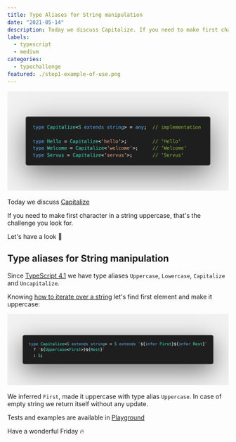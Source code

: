 ```yaml
---
title: Type Aliases for String manipulation
date: "2021-05-14"
description: Today we discuss Capitalize. If you need to make first character in a string uppercase, that's the challenge you looked for. Let's have a look 👀
labels:
  - typescript
  - medium
categories:
  - typechallenge
featured: ./step1-example-of-use.png
---
```


![Example of Capitalize use](./step1-example-of-use.png)

Today we discuss [Capitalize](https://github.com/type-challenges/type-challenges/blob/master/questions/110-medium-capitalize/README.md)

If you need to make first character in a string uppercase, that's the challenge you look for.

Let's have a look 👀

## Type aliases for String manipulation

Since [TypeScript 4.1](https://devblogs.microsoft.com/typescript/announcing-typescript-4-1/) we have type aliases `Uppercase`, `Lowercase`, `Capitalize` and `Uncapitalize`.

Knowing [how to iterate over a string](/2021-05-10-trim-left-in-typescript/#iteration-over-a-string) let's find first element and make it uppercase:

![Solution](./step2-solution.png)

We inferred `First`, made it uppercase with type alias `Uppercase`. In case of empty string we return itself without any update.

Tests and examples are available in [Playground](https://www.typescriptlang.org/play?#code/PQKgUABBCM0AwQLQQMIEMAOBLALmgNlgF4CmkSilV5ARgJ4QCCAdjgBYD2zDAYgK4QAFAAE0rAGZ8AlBADEAWxIATLH3lycJeRnxpNiQpoBOBcuVkWIART4kAzjixczUAJLb8WkqwgADdNh4hKQAPAAqAHy+EADubFgAxmwQCVwAbiRGOHYQ7CQQ4lhGDhCeOMYQHOIQaBAORljMAOa5HBB8GBiZCWh2+WJKpSRoGbls+Ub2ODV2iFh2AHQuEDwcRhAkAB5oHmRQ5L6H2eQ4dF0pmLgExMoQALyol0E3IQDk4-j4bTFr+EqvEQgwGAG02XQSmkGODaNHyrwAEiRPt9fv8DodloCAGpYEgxSrMCAAcVw8L4NAAXBA2OUMHYKcDskkFgArRZrJrAWBwMAgYBgAWgCAAfVFYvFYogAE0OHx1igOEp8ojJiKJerhRA+QLTucAldgiQQgBlUGaZhKHL1RpNQEPU1bc2WvwAEgA3o1xJkVkUHABfd2e70AJSmft85AA-K63QBVTrdXpGni+nARANu0P+iNQKnGgDcArAQo16ogYSmjz6OVLEq1-Kw2jW0zdEAAogBHPgEAA07bBJAhED9BSMHHUr2EupIiCSBE8zXswD4jnwdleOrO+R61fuEAA2uQ2wOISFO938CF9c9Qq9xBwODQ0EYAX3XqtH8+AREe0eTzgzy7Agryea5bx4AB5CCACFGGDV8IHfKDYPgiIfz-cEAPPYDrzAo07wfCAnxfH9EI-IivzQ38oGPTDAIvEDAjwt4ENeb9fwAXSLYsQDVWtRRWOU8nWY1NDpPj+PrHjyEBY02GffI6FldY7A4fAVycZh6WpWl6UZOxmTZBYOS5eBgDEOwYkyGSIBxPE6jUjSuG0mkcDpBlgCZNhWXZIxOW5YBVPUxxnJsgBZNZ8hQeTPm8Jp7CpVz3P0wzfKaXl+TAIA)

Have a wonderful Friday 🔥
